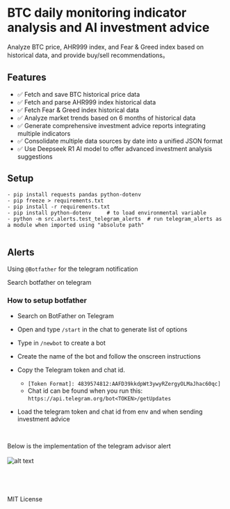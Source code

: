 # BTC daily monitoring indicator analysis and AI investment advice

Analyze BTC price, AHR999 index, and Fear & Greed index based on historical data, and provide buy/sell recommendations。

## Features

- ✅ Fetch and save BTC historical price data
- ✅ Fetch and parse AHR999 index historical data
- ✅ Fetch Fear & Greed index historical data
- ✅ Analyze market trends based on 6 months of historical data
- ✅ Generate comprehensive investment advice reports integrating multiple indicators
- ✅ Consolidate multiple data sources by date into a unified JSON format
- ✅ Use Deepseek R1 AI model to offer advanced investment analysis suggestions


## Setup
```
- pip install requests pandas python-dotenv
- pip freeze > requirements.txt
- pip install -r requirements.txt
- pip install python-dotenv     # to load environmental variable
- python -m src.alerts.test_telegram_alerts  # run telegram_alerts as a module when imported using "absolute path"
 
 ```



## Alerts
Using `@Botfather` for the telegram notification

Search botfather on telegram 

### How to setup botfather

- Search on BotFather on Telegram
- Open and type `/start` in the chat to generate list of options
- Type in `/newbot` to create a bot
- Create the name of the bot and follow the onscreen instructions
- Copy the Telegram token and chat id. 
    - ```[Token Format]: 4839574812:AAFD39kkdpWt3ywyRZergyOLMaJhac60qc]```
     - Chat id can be found when you run this:
        ``` https://api.telegram.org/bot<TOKEN>/getUpdates ```
 
- Load the telegram token and chat id from env and when sending investment advice


&nbsp;

Below is the implementation of the telegram advisor alert <br>  
![alt text](<Screenshot 2025-08-04 at 8.57.59 PM.png>)

&ensp;
---
MIT License 